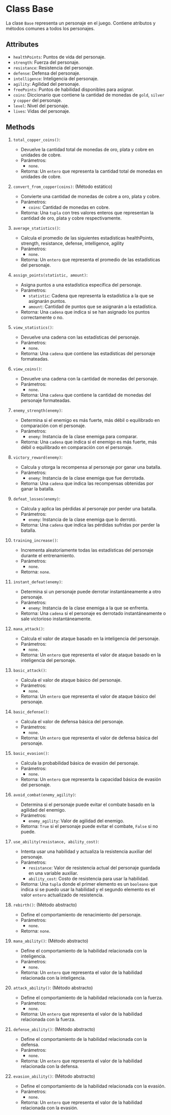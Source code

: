 # Class Base

La clase `Base` representa un personaje en el juego. Contiene atributos y métodos comunes a todos los personajes.

## Attributes

- `healthPoints`: Puntos de vida del personaje.
- `strength`: Fuerza del personaje.
- `resistance`: Resistencia del personaje.
- `defense`: Defensa del personaje.
- `intelligence`: Inteligencia del personaje.
- `agility`: Agilidad del personaje.
- `freePoints`: Puntos de habilidad disponibles para asignar.
- `coins`: Diccionario que contiene la cantidad de monedas de `gold`, `silver` y `copper` del personaje.
- `level`: Nivel del personaje.
- `lives`: Vidas del personaje.

## Methods

1. `total_copper_coins()`: 
    - Devuelve la cantidad total de monedas de oro, plata y cobre en unidades de cobre.
    - Parámetros: 
        - `none`.
    - Retorna: Un `entero` que representa la cantidad total de monedas en unidades de cobre.

2. `convert_from_copper(coins)`: (Método estático)
    - Convierte una cantidad de monedas de cobre a oro, plata y cobre.
    - Parámetros:
        - `coins`: Cantidad de monedas en cobre.
    - Retorna: Una `tupla` con tres valores enteros que representan la cantidad de oro, plata y cobre respectivamente.

3. `average_statistics()`:
    - Calcula el promedio de las siguientes estadísticas healthPoints, strength, resistance, defense, intelligence, agility
    - Parámetros:
        - `none`.
    - Retorna: Un `entero` que representa el promedio de las estadísticas del personaje.

4. `assign_points(statistic, amount)`:
    - Asigna puntos a una estadística específica del personaje.
    - Parámetros:
        - `statistic`: Cadena que representa la estadística a la que se asignarán puntos.
        - `amount`: Cantidad de puntos que se asignarán a la estadística.
    - Retorna: Una `cadena` que indica si se han asignado los puntos correctamente o no.

5. `view_statistics()`:
    - Devuelve una cadena con las estadísticas del personaje.
    - Parámetros:
        - `none`.
    - Retorna: Una `cadena` que contiene las estadísticas del personaje formateadas.

6. `view_coins()`:
    - Devuelve una cadena con la cantidad de monedas del personaje.
    - Parámetros:
        - `none`.
    - Retorna: Una `cadena` que contiene la cantidad de monedas del personaje formateadas.

7. `enemy_strength(enemy)`: 
    - Determina si el enemigo es más fuerte, más débil o equilibrado en comparación con el personaje.
    - Parámetros:
        - `enemy`: Instancia de la clase enemiga para comparar.
    - Retorna: Una `cadena` que indica si el enemigo es más fuerte, más débil o equilibrado en comparación con el personaje.

8. `victory_reward(enemy)`:
    - Calcula y otorga la recompensa al personaje por ganar una batalla.
    - Parámetros:
        - `enemy`: Instancia de la clase enemiga que fue derrotada.
    - Retorna: Una `cadena` que indica las recompensas obtenidas por ganar la batalla.

9. `defeat_losses(enemy)`:
    - Calcula y aplica las pérdidas al personaje por perder una batalla.
    - Parámetros:
        - `enemy`: Instancia de la clase enemiga que lo derrotó.
    - Retorna: Una `cadena` que indica las pérdidas sufridas por perder la batalla.

10. `training_increase()`: 
    - Incrementa aleatoriamente todas las estadísticas del personaje durante el entrenamiento.
    - Parámetros: 
        - `none`.
    - Retorna: `none`.

11. `instant_defeat(enemy)`: 
    - Determina si un personaje puede derrotar instantáneamente a otro personaje.
    - Parámetros:
        - `enemy`: Instancia de la clase enemiga a la que se enfrenta.
    - Retorna: Una `cadena` si el personaje es derrotado instantáneamente o sale victorioso instantáneamente.

12. `mana_attack()`: 
    - Calcula el valor de ataque basado en la inteligencia del personaje.
    - Parámetros: 
        - `none`.
    - Retorna: Un `entero` que representa el valor de ataque basado en la inteligencia del personaje.

13. `basic_attack()`: 
    - Calcula el valor de ataque básico del personaje.
    - Parámetros: 
        - `none`.
    - Retorna: Un `entero` que representa el valor de ataque básico del personaje.

14. `basic_defense()`: 
    - Calcula el valor de defensa básica del personaje.
    - Parámetros:
        - `none`.
    - Retorna: Un `entero` que representa el valor de defensa básica del personaje.

15. `basic_evasion()`:
    - Calcula la probabilidad básica de evasión del personaje.
    - Parámetros: 
        - `none`.
    - Retorna: Un `entero` que representa la capacidad básica de evasión del personaje.

16. `avoid_combat(enemy_agility)`: 
    - Determina si el personaje puede evitar el combate basado en la agilidad del enemigo.
    - Parámetros:
        - `enemy_agility`: Valor de agilidad del enemigo.
    - Retorna: `True` si el personaje puede evitar el combate, `False` si no puede.

17. `use_ability(resistance, ability_cost)`:
    - Intenta usar una habilidad y actualiza la resistencia auxiliar del personaje.
    - Parámetros:
        - `resistance`: Valor de resistencia actual del personaje guardada en una variable auxiliar.
        - `ability_cost`: Costo de resistencia para usar la habilidad.
    - Retorna: Una `tupla` donde el primer elemento es un `booleano` que indica si se puedo usar la habilidad y el segundo elemento es el valor `entero` actualizado de resistencia.

18. `rebirth()`: (Método abstracto) 
    - Define el comportamiento de renacimiento del personaje.
    - Parámetros: 
        - `none`.
    - Retorna: `none`.

19. `mana_ability()`: (Método abstracto) 
    - Define el comportamiento de la habilidad relacionada con la inteligencia.
    - Parámetros: 
        - `none`.
    - Retorna: Un `entero` que representa el valor de la habilidad relacionada con la inteligencia.

20. `attack_ability()`: (Método abstracto)
    - Define el comportamiento de la habilidad relacionada con la fuerza.
    - Parámetros: 
        - `none`.
    - Retorna: Un `entero` que representa el valor de la habilidad relacionada con la fuerza.

21. `defense_ability()`: (Método abstracto) 
    - Define el comportamiento de la habilidad relacionada con la defensa.
    - Parámetros: 
        - `none`.
    - Retorna: Un `entero` que representa el valor de la habilidad relacionada con la defensa.

22. `evasion_ability()`: (Método abstracto)
    - Define el comportamiento de la habilidad relacionada con la evasión.
    - Parámetros:
        - `none`.
    - Retorna: Un `entero` que representa el valor de la habilidad relacionada con la evasión.